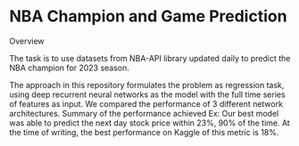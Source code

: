 # NBA Champion and Game Prediction 
Overview

The task is to use datasets from NBA-API library updated daily to predict the NBA champion for 2023 season.

The approach in this repository formulates the problem as regression task, using deep recurrent neural networks as the model with the full time series of features as input. We compared the performance of 3 different network architectures.
Summary of the performance achieved Ex: Our best model was able to predict the next day stock price within 23%, 90% of the time. At the time of writing, the best performance on Kaggle of this metric is 18%.

